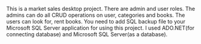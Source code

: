 This is a market sales desktop project. There are admin and user roles. The admins can do all CRUD operations on user, categories and books. The users can look for, 
rent books. You need to add SQL backup file to your Microsoft SQL Server application for using this project. I used ADO.NET(for connecting database) and Microsoft SQL
Server(as a database).
